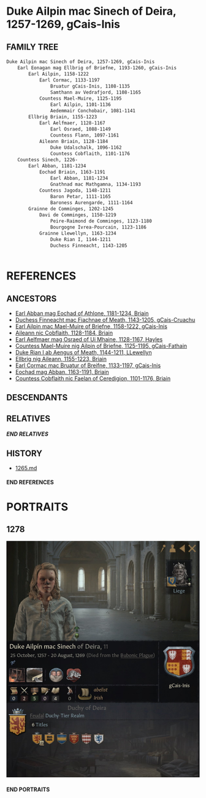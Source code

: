 # Duke Ailpin mac Sinech of Deira, 1257-1269, gCais-Inis

## FAMILY TREE 
```
Duke Ailpin mac Sinech of Deira, 1257-1269, gCais-Inis
	Earl Eonagan mag Ellbrig of Briefne, 1193-1260, gCais-Inis
        Earl Ailpin, 1158-1222
            Earl Cormac, 1133-1197
                Bruatur gCais-Inis, 1108-1135
                Samthann av Vedrafjord, 1108-1165
            Countess Mael-Muire, 1125-1195
                Earl Ailpin, 1101-1136
                Aedemmair Conchobair, 1081-1141	
        Ellbrig Briain, 1155-1223
            Earl Aelfmaer, 1128-1167
                Earl Osraed, 1088-1149
                Countess Flann, 1097-1161
            Aileann Briain, 1128-1184
                Duke Udalschalk, 1096-1162
                Countess Cobflaith, 1101-1176
	Countess Sinech, 1226-
    	Earl Abban, 1181-1234
    		Eochad Briain, 1163-1191
    			Earl Abban, 1181-1234
    			Gnathnad mac Mathgamna, 1134-1193
    		Countess Jagoda, 1148-1211
    			Baron Petar, 1111-1165
    			Baroness Aurengarde, 1111-1164
    	Grainne de Comminges, 1202-1245
    		Davi de Comminges, 1150-1219
    			Peire-Raimond de Comminges, 1123-1180
    			Bourgogne Ivrea-Pourcain, 1123-1186
    		Grainne Llewellyn, 1163-1234
    			Duke Rian I, 1144-1211
    			Duchess Finneacht, 1143-1205
      	
```

# REFERENCES

## ANCESTORS
* [Earl Abban mag Eochad of Athlone, 1181-1234, Briain](abban_mag_eochad_1181.md)
* [Duchess Finneacht mac Fiachnae of Meath, 1143-1205, gCais-Cruachu](finneacht_mac_fiachnae_1143.md)
* [Earl Ailpin mac Mael-Muire of Briefne, 1158-1222, gCais-Inis](ailpin_mac_mael-muire_1158.md)
* [Aileann nic Cobflaith, 1128-1184, Briain](aileann_nic_cobflaith_1128.md)
* [Earl Aelfmaer mag Osraed of Ui Mhaine, 1128-1167, Hayles](aelfmaer_mag_osraed_1128.md)
* [Countess Mael-Muire nig Ailpin of Briefne, 1125-1195, gCais-Fathain](mael-muire_nig_ailpin_1125.md)
* [Duke Rian I ab Aengus of Meath, 1144-1211, LLewellyn](rian_i_ab_aengus_1144.md)
* [Ellbrig nig Aileann, 1155-1223, Briain](ellbrig_nig_aileann_1155.md)
* [Earl Cormac mac Bruatur of Breifne, 1133-1197, gCais-Inis](cormac_mac_bruatur_1133.md)
* [Eochad mag Abban, 1163-1191, Briain](eochad_mag_abban_1163.md)
* [Countess Cobflaith nic Faelan of Ceredigion, 1101-1176, Briain](cobflaith_nic_faelan_1101.md)

## DESCENDANTS

## RELATIVES

##### END RELATIVES 
## HISTORY
* [1265.md](../h/1265.md)

#### END REFERENCES

# PORTRAITS

## 1278
![1278](ailpin_mac_sinech_1257\1278.jpg)

#### END PORTRAITS

